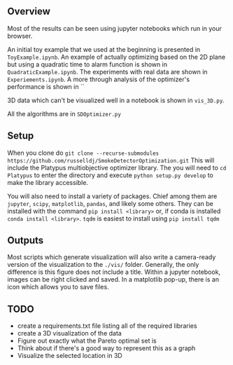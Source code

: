 ## Overview
Most of the results can be seen using jupyter notebooks which run in your browser.

An initial toy example that we used at the beginning is presented in `ToyExample.ipynb`.
An example of actually optimizing based on the 2D plane but using a quadratic time to alarm function is shown in `QuadraticExample.ipynb`.
The experiments with real data are shown in `Experiements.ipynb`.
A more through analysis of the optimizer's performance is shown in ``

3D data which can't be visualized well in a notebook is shown in `vis_3D.py`.

All the algorithms are in `SDOptimizer.py`

## Setup
When you clone do `git clone --recurse-submodules https://github.com/russelldj/SmokeDetectorOptimization.git` This will include the Platypus multiobjective optimizer library.
The you will need to `cd Platypus` to enter the directory and execute `python setup.py develop` to make the library accessible.

You will also need to install a variety of packages. Chief among them are `jupyter`, `scipy`, `matplotlib`, `pandas`, and likely some others. They can be installed with the command `pip install <library>` or, if conda is installed `conda install <library>`.
`tqdm` is easiest to install using `pip install tqdm`

## Outputs
Most scripts which generate visualization will also write a camera-ready version of the visualization to the `./vis/` folder. Generally, the only difference is this figure does not include a title. Within a jupyter notebook, images can be right clicked and saved. In a matplotlib pop-up, there is an icon which allows you to save files.  

## TODO

- create a requirements.txt file listing all of the required libraries
- create a 3D visualization of the data
- Figure out exactly what the Pareto optimal set is
- Think about if there's a good way to represent this as a graph
- Visualize the selected location in 3D
